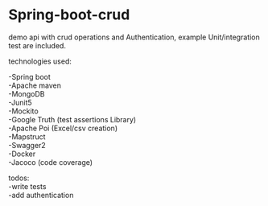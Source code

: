 # Spring-boot-crud
demo api with crud operations and Authentication,
example Unit/integration test are included.

technologies used:

-Spring boot<br>
-Apache maven<br>
-MongoDB<br>
-Junit5<br>
-Mockito<br>
-Google Truth (test assertions Library) <br>
-Apache Poi (Excel/csv creation) <br>
-Mapstruct<br>
-Swagger2<br>
-Docker<br>
-Jacoco (code coverage)<br>

todos:<br>
-write tests<br>
-add authentication<br>
